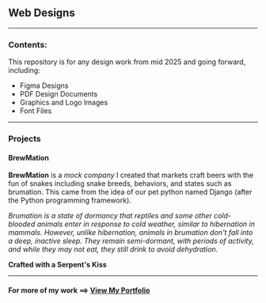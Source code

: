 ## Web Designs

<hr>

### Contents:

This repository is for any design work from mid 2025 and going forward, including:
- Figma Designs
- PDF Design Documents
- Graphics and Logo Images
- Font Files

<hr>

### Projects

#### BrewMation

**BrewMation** is a _mock company_ I created that markets craft beers with the fun of snakes including snake breeds, behaviors, and states such as brumation. This came from the idea of our pet python named Django (after the Python programming framework).

_Brumation is a state of dormancy that reptiles and some other cold-blooded animals enter in response to cold weather, similar to hibernation in mammals. However, unlike hibernation, animals in brumation don't fall into a deep, inactive sleep. They remain semi-dormant, with periods of activity, and while they may not eat, they still drink to avoid dehydration._

**Crafted with a Serpent's Kiss**

<hr>


#### For more of my work ==> [View My Portfolio](https://developer.brianwardwell.com)